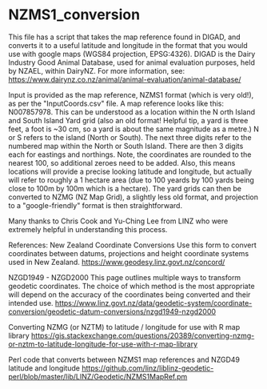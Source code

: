 # NZMS1_conversion

This file has a script that takes the map reference found in DIGAD, and converts it to a useful latitude and longitude in the format that you would use with google maps (WGS84 projection, EPSG:4326).
DIGAD is the Dairy Industry Good Animal Database, used for animal evaluation purposes, held by NZAEL, within DairyNZ. For more information, see: https://www.dairynz.co.nz/animal/animal-evaluation/animal-database/

Input is provided as the map reference, NZMS1 format (which is very old!), as per the "InputCoords.csv" file. A map reference looks like this: N007857978. This can be understood as a location within the N orth Island and South Island Yard grid (also an old format! Helpful tip, a yard is three feet, a foot is ~30 cm, so a yard is about the same magnitude as a metre.)
N or S refers to the island (North or South). The next three digits refer to the numbered map within the North or South Island. There are then 3 digits each for eastings and northings. Note, the coordinates are rounded to the nearest 100, so additional zeroes need to be added. Also, this means locations will provide a precise looking latitude and longitude, but actually will refer to roughly a 1 hectare area (due to 100 yeards by 100 yards being close to 100m by 100m which is a hectare). 
The yard grids can then be converted to NZMG (NZ Map Grid), a slightly less old format, and projection to a "google-friendly" format is then straightforward. 

Many thanks to Chris Cook and Yu-Ching Lee from LINZ who were extremely helpful in understanding this process.

References:
New Zealand Coordinate Conversions
Use this form to convert coordinates between datums, projections and height coordinate systems used in New Zealand.
https://www.geodesy.linz.govt.nz/concord/

NZGD1949 - NZGD2000
This page outlines multiple ways to transform geodetic coordinates. The choice of which method is the most appropriate will depend on the accuracy of the coordinates being converted and their intended use.
https://www.linz.govt.nz/data/geodetic-system/coordinate-conversion/geodetic-datum-conversions/nzgd1949-nzgd2000

Converting NZMG (or NZTM) to latitude / longitude for use with R map library
https://gis.stackexchange.com/questions/20389/converting-nzmg-or-nztm-to-latitude-longitude-for-use-with-r-map-library

Perl code that converts between NZMS1 map references and NZGD49 latitude and longitude
https://github.com/linz/liblinz-geodetic-perl/blob/master/lib/LINZ/Geodetic/NZMS1MapRef.pm
